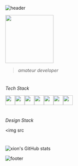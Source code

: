 ![header](https://capsule-render.vercel.app/api?type=waving&height=100&text=xion&fontAlign=95&fontAlignY=25&color=9d10f9&animation=twinkling&fontSize=20&fontColor=ffffff)

<img src="https://github.com/xion2664/icons/blob/main/palmtree_vaporwave.gif" width="150px">

> *amateur developer*

# 

*Tech Stack*

<img src="https://github.com/xion2664/icons/blob/main/c.png" width="30px"><img src="https://github.com/xion2664/icons/blob/main/c%2B%2B.svg" width="30px"><img src="https://github.com/xion2664/icons/blob/main/java.png" width="30px"><img src="https://github.com/xion2664/icons/blob/main/python.png" width="30px"><img src="https://github.com/xion2664/icons/blob/main/html5.png" width="30px"><img src="https://github.com/xion2664/icons/blob/main/css3.png" width="30px"><img src="https://github.com/xion2664/icons/blob/main/js.png" width="30px">

#

*Design Stack*

<img src

#

![xion's GitHub stats](https://github-readme-stats.vercel.app/api?username=xion2664&theme=midnight-purple&show_icons=true)

![footer](https://capsule-render.vercel.app/api?type=waving&height=100&fontAlign=70&fontAlignY=30&color=ff11ad&section=footer)
